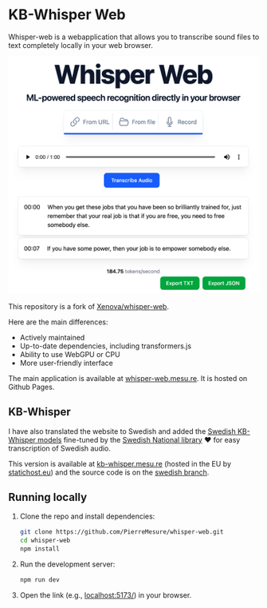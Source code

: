# KB-Whisper Web

Whisper-web is a webapplication that allows you to transcribe sound files to text completely locally in your web browser.

![A screenshot of the application](./screenshot.png)

This repository is a fork of [Xenova/whisper-web](https://github.com/xenova/whisper-web).

Here are the main differences:

- Actively maintained
- Up-to-date dependencies, including transformers.js
- Ability to use WebGPU or CPU
- More user-friendly interface

The main application is available at [whisper-web.mesu.re](https://whisper-web.mesu.re). It is hosted on Github Pages.

## KB-Whisper

I have also translated the website to Swedish and added the [Swedish KB-Whisper models](https://huggingface.co/collections/KBLab/kb-whisper-67af9eafb24da903b63cc4aa) fine-tuned by the [Swedish National library](https://www.kb.se/samverkan-och-utveckling/nytt-fran-kb/nyheter-samverkan-och-utveckling/2025-02-20-valtranad-ai-modell-forvandlar-tal-till-text.html) ♥️ for easy transcription of Swedish audio.

This version is available at [kb-whisper.mesu.re](https://kb-whisper.mesu.re) (hosted in the EU by [statichost.eu](https://statichost.eu)) and the source code is on the [swedish branch](https://github.com/PierreMesure/whisper-web/tree/swedish).

## Running locally

1. Clone the repo and install dependencies:

    ```bash
    git clone https://github.com/PierreMesure/whisper-web.git
    cd whisper-web
    npm install
    ```

2. Run the development server:

    ```bash
    npm run dev
    ```

3. Open the link (e.g., [localhost:5173/](http://localhost:5173/)) in your browser.
